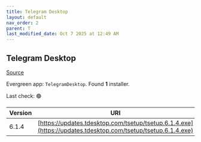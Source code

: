 ```yaml
---
title: Telegram Desktop
layout: default
nav_order: 2
parent: T
last_modified_date: Oct 7 2025 at 12:49 AM
---
```


## Telegram Desktop

[Source](https://desktop.telegram.org/)

Evergreen app: `TelegramDesktop`. Found **1** installer.

Last check: 🟢

| Version | URI                                                                                                          |
| ------- | ------------------------------------------------------------------------------------------------------------ |
| 6.1.4   | [https://updates.tdesktop.com/tsetup/tsetup.6.1.4.exe](https://updates.tdesktop.com/tsetup/tsetup.6.1.4.exe) |
